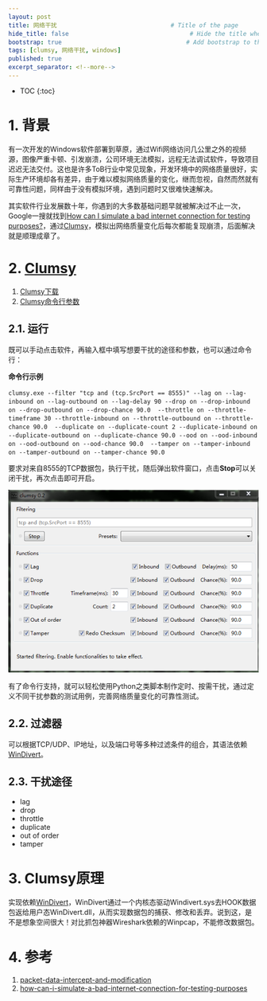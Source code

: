 ```yaml
---
layout: post
title: 网络干扰                                # Title of the page
hide_title: false                                  # Hide the title when displaying the post, but shown in lists of posts
bootstrap: true                                   # Add bootstrap to the page
tags: [clumsy, 网络干扰, windows]
published: true
excerpt_separator: <!--more-->
---
```


<!--more-->
* TOC
{:toc}

# 1. 背景

有一次开发的Windows软件部署到草原，通过Wifi网络访问几公里之外的视频源，图像严重卡顿、引发崩溃，公司环境无法模拟，远程无法调试软件，导致项目迟迟无法交付。这也是许多ToB行业中常见现象，开发环境中的网络质量很好，实际生产环境却各有差异，由于难以模拟网络质量的变化，继而忽视，自然而然就有可靠性问题，同样由于没有模拟环境，遇到问题时又很难快速解决。

其实软件行业发展数十年，你遇到的大多数基础问题早就被解决过不止一次，Google一搜就找到[How can I simulate a bad internet connection for testing purposes?](https://gamedev.stackexchange.com/questions/61483/how-can-i-simulate-a-bad-internet-connection-for-testing-purposes)，通过[Clumsy](https://github.com/jagt/clumsy)，模拟出网络质量变化后每次都能复现崩溃，后面解决就是顺理成章了。

# 2. [Clumsy](https://github.com/jagt/clumsy)

1. [Clumsy下载](http://jagt.github.io/clumsy/download)
2. [Clumsy命令行参数](https://github.com/jagt/clumsy/wiki/Command-Line-Arguments)

## 2.1. 运行

既可以手动点击软件，再输入框中填写想要干扰的途径和参数，也可以通过命令行：

**命令行示例**

`clumsy.exe --filter "tcp and (tcp.SrcPort == 8555)" --lag on --lag-inbound on --lag-outbound on --lag-delay 90 --drop on --drop-inbound on --drop-outbound on --drop-chance 90.0  --throttle on --throttle-timeframe 30 --throttle-inbound on --throttle-outbound on --throttle-chance 90.0  --duplicate on --duplicate-count 2 --duplicate-inbound on --duplicate-outbound on --duplicate-chance 90.0 --ood on --ood-inbound on --ood-outbound on --ood-chance 90.0  --tamper on --tamper-inbound on --tamper-outbound on --tamper-chance 90.0`


要求对来自8555的TCP数据包，执行干扰，随后弹出软件窗口，点击**Stop**可以关闭干扰，再次点击即可开启。

![clumsy命令行示例截图](/assets/img/post/2018-05-06-clumsy/clumsy.png)

有了命令行支持，就可以轻松使用Python之类脚本制作定时、按需干扰，通过定义不同干扰参数的测试用例，完善网络质量变化的可靠性测试。

## 2.2. 过滤器

可以根据TCP/UDP、IP地址，以及端口号等多种过滤条件的组合，其语法依赖[WinDivert](https://github.com/basil00/Divert)。

## 2.3. 干扰途径

* lag
* drop
* throttle
* duplicate
* out of order
* tamper

# 3. Clumsy原理

实现依赖[WinDivert](https://github.com/basil00/Divert)，WinDivert通过一个内核态驱动Windivert.sys去HOOK数据包返给用户态WinDivert.dll，从而实现数据包的捕获、修改和丢弃。说到这，是不是想象空间很大！对比抓包神器Wireshark依赖的Winpcap，不能修改数据包。

# 4. 参考

1. [packet-data-intercept-and-modification](https://stackoverflow.com/questions/10306386/packet-data-intercept-and-modification)
2. [how-can-i-simulate-a-bad-internet-connection-for-testing-purposes](https://gamedev.stackexchange.com/questions/61483/how-can-i-simulate-a-bad-internet-connection-for-testing-purposes)